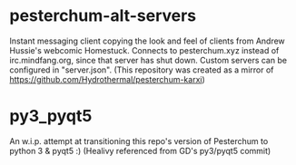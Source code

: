 # pesterchum-alt-servers
Instant messaging client copying the look and feel of clients from Andrew Hussie's webcomic Homestuck. Connects to pesterchum.xyz instead of irc.mindfang.org, since that server has shut down. Custom servers can be configured in "server.json". (This repository was created as a mirror of https://github.com/Hydrothermal/pesterchum-karxi)

# py3_pyqt5
An w.i.p. attempt at transitioning this repo's version of Pesterchum to python 3 & pyqt5 :) (Healivy referenced from GD's py3/pyqt5 commit) 
